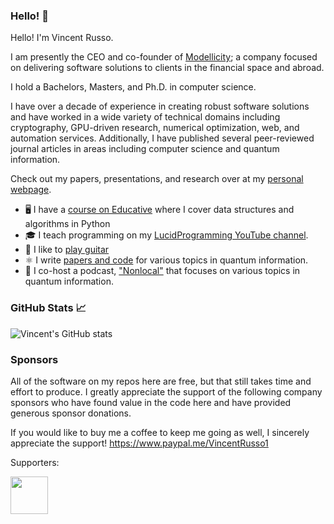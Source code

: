 ### Hello! 👋

Hello! I'm Vincent Russo.

I am presently the CEO and co-founder of
[Modellicity](https://www.modellicity.com/); a company focused on delivering
software solutions to clients in the financial space and abroad.

I hold a Bachelors, Masters, and Ph.D. in computer science.

I have over a decade of experience in creating robust software solutions and
have worked in a wide variety of technical domains including cryptography,
GPU-driven research, numerical optimization, web, and automation services.
Additionally, I have published several peer-reviewed journal articles in areas
including computer science and quantum information.

Check out my papers, presentations, and research over at my [personal
webpage](http://vprusso.github.io/).

- 🖥️ I have a [course on Educative](https://www.educative.io/courses/ds-and-algorithms-in-python) where I cover data structures and algorithms in Python
- 🎓 I teach programming on my [LucidProgramming YouTube channel](https://www.youtube.com/channel/UCFxcvyt2Ucq5IL0_1Njzqlg).
- 🎸 I like to [play guitar](https://www.youtube.com/watch?v=DpjVJ76pLMY)
- ⚛️  I write [papers and code](https://vprusso.github.io/publications/) for various topics in quantum information.
- 🎤 I co-host a podcast, ["Nonlocal"](https://nonlocal.libsyn.com/) that focuses on various topics in quantum information.

### GitHub Stats 📈

![Vincent's GitHub
stats](https://github-readme-stats.vercel.app/api?username=vprusso&show_icons=true)

### Sponsors

All of the software on my repos here are free, but that still takes time and effort to produce. I greatly appreciate the support of the following company sponsors who have found value in the code here and have provided generous sponsor donations. 

If you would like to buy me a coffee to keep me going as well, I sincerely appreciate the support!
https://www.paypal.me/VincentRusso1

Supporters:

<a href="(https://oxylabs.io?utm_source=vprusso&utm_medium=cpc&utm_campaign=vprusso_github_sponsor&adgroupid=20220225">
  <img src="https://user-images.githubusercontent.com/1562214/155733860-03f97629-45a9-4082-bc65-c1ba5a07c280.png" width="60" height="60" />
</a>
